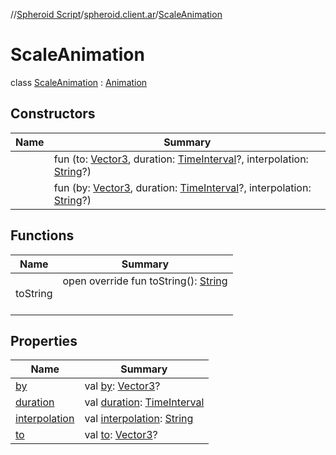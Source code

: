 //[Spheroid Script](../../index.md)/[spheroid.client.ar](../index.md)/[ScaleAnimation](index.md)



# ScaleAnimation  
 class [ScaleAnimation](index.md) : [Animation](../-animation/index.md)   


## Constructors  
  
|  Name|  Summary| 
|---|---|
| [<init>](-init-.md)|  fun [<init>](-init-.md)(to: [Vector3](../../spheroid/-vector3/index.md), duration: [TimeInterval](../../spheroid/-time-interval/index.md)?, interpolation: [String](../../spheroid/-string/index.md)?)   <br>
| [<init>](-init-.md)|  fun [<init>](-init-.md)(by: [Vector3](../../spheroid/-vector3/index.md), duration: [TimeInterval](../../spheroid/-time-interval/index.md)?, interpolation: [String](../../spheroid/-string/index.md)?)   <br>


## Functions  
  
|  Name|  Summary| 
|---|---|
| toString| open override fun toString(): [String](../../spheroid/-string/index.md)  <br><br><br>


## Properties  
  
|  Name|  Summary| 
|---|---|
| [by](index.md#spheroid.client.ar/ScaleAnimation/by/#/PointingToDeclaration/)|  val [by](index.md#spheroid.client.ar/ScaleAnimation/by/#/PointingToDeclaration/): [Vector3](../../spheroid/-vector3/index.md)?   <br>
| [duration](index.md#spheroid.client.ar/ScaleAnimation/duration/#/PointingToDeclaration/)|  val [duration](index.md#spheroid.client.ar/ScaleAnimation/duration/#/PointingToDeclaration/): [TimeInterval](../../spheroid/-time-interval/index.md)   <br>
| [interpolation](index.md#spheroid.client.ar/ScaleAnimation/interpolation/#/PointingToDeclaration/)|  val [interpolation](index.md#spheroid.client.ar/ScaleAnimation/interpolation/#/PointingToDeclaration/): [String](../../spheroid/-string/index.md)   <br>
| [to](index.md#spheroid.client.ar/ScaleAnimation/to/#/PointingToDeclaration/)|  val [to](index.md#spheroid.client.ar/ScaleAnimation/to/#/PointingToDeclaration/): [Vector3](../../spheroid/-vector3/index.md)?   <br>

